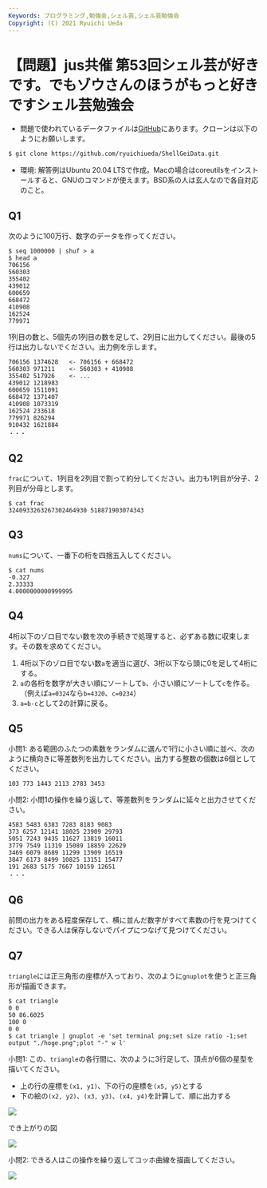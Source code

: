 ```yaml
---
Keywords: プログラミング,勉強会,シェル芸,シェル芸勉強会
Copyright: (C) 2021 Ryuichi Ueda
---
```


# 【問題】jus共催 第53回シェル芸が好きです。でもゾウさんのほうがもっと好きですシェル芸勉強会

* 問題で使われているデータファイルは[GitHub](https://github.com/ryuichiueda/ShellGeiData/tree/master/vol.53)にあります。クローンは以下のようにお願いします。

```bash
$ git clone https://github.com/ryuichiueda/ShellGeiData.git
```

* 環境: 解答例はUbuntu 20.04 LTSで作成。Macの場合はcoreutilsをインストールすると、GNUのコマンドが使えます。BSD系の人は玄人なので各自対応のこと。

## Q1

次のように100万行、数字のデータを作ってください。

```
$ seq 1000000 | shuf > a
$ head a
706156
560303
355402
439012
600659
668472
410908
162524
779971
```

1列目の数と、5個先の1列目の数を足して、2列目に出力してください。最後の5行は出力しないでください。出力例を示します。

```
706156 1374628   <- 706156 + 668472
560303 971211    <- 560303 + 410908
355402 517926    <- ...
439012 1218983
600659 1511091
668472 1371407
410908 1073319
162524 233618
779971 826294
910432 1621884
・・・
```


## Q2

`frac`について、1列目を2列目で割って約分してください。出力も1列目が分子、2列目が分母とします。

```
$ cat frac
3240933263267302464930 518871903074343
```


## Q3

`nums`について、一番下の桁を四捨五入してください。

```
$ cat nums 
-0.327
2.33333
4.0000000000999995
```

## Q4

4桁以下のゾロ目でない数を次の手続きで処理すると、必ずある数に収束します。その数を求めてください。

1. 4桁以下のゾロ目でない数`a`を適当に選び、3桁以下なら頭に0を足して4桁にする。
2. `a`の各桁を数字が大きい順にソートして`b`、小さい順にソートして`c`を作る。（例えば`a=0324`なら`b=4320`、`c=0234`）
3. `a=b-c`として2の計算に戻る。



## Q5

小問1: ある範囲のふたつの素数をランダムに選んで1行に小さい順に並べ、次のように横向きに等差数列を出力してください。出力する整数の個数は6個としてください。


```
103 773 1443 2113 2783 3453
```

小問2: 小問1の操作を繰り返して、等差数列をランダムに延々と出力させてください。

```
4583 5483 6383 7283 8183 9083
373 6257 12141 18025 23909 29793
5051 7243 9435 11627 13819 16011
3779 7549 11319 15089 18859 22629
3469 6079 8689 11299 13909 16519
3847 6173 8499 10825 13151 15477
191 2683 5175 7667 10159 12651
・・・
```


## Q6

前問の出力をある程度保存して、横に並んだ数字がすべて素数の行を見つけてください。できる人は保存しないでパイプにつなげて見つけてください。


## Q7

`triangle`には正三角形の座標が入っており、次のように`gnuplot`を使うと正三角形が描画できます。

```
$ cat triangle
0 0
50 86.6025
100 0
0 0
$ cat triangle | gnuplot -e 'set terminal png;set size ratio -1;set output "./hoge.png";plot "-" w l'
```

小問1: この、`triangle`の各行間に、次のように3行足して、頂点が6個の星型を描いてください。

* 上の行の座標を`(x1, y1)`、下の行の座標を`(x5, y5)`とする
* 下の絵の`(x2, y2)`、`(x3, y3)`、`(x4, y4)`を計算して、順に出力する

![](https://github.com/ryuichiueda/ShellGeiData/blob/master/vol.53/koch_rule.png)

でき上がりの図

![](https://github.com/ryuichiueda/ShellGeiData/blob/master/vol.53/six.png)

小問2: できる人はこの操作を繰り返してコッホ曲線を描画してください。

![](https://github.com/ryuichiueda/ShellGeiData/blob/master/vol.53/koch.png)

